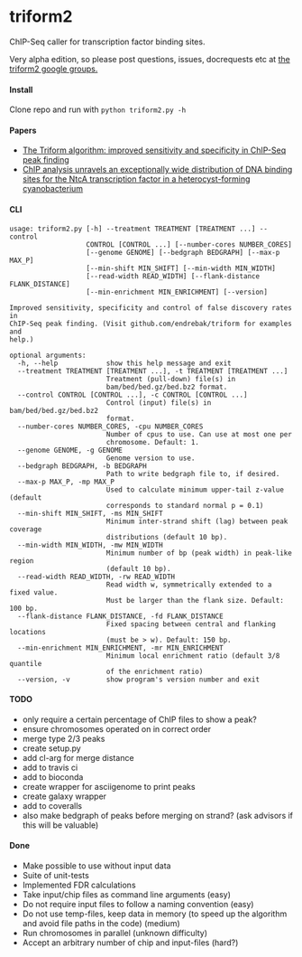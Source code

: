 # triform2

ChIP-Seq caller for transcription factor binding sites.

Very alpha edition, so please post questions, issues, docrequests etc at [the triform2 google groups.](https://groups.google.com/forum/#!forum/triform2)

#### Install

Clone repo and run with `python triform2.py -h`

#### Papers

* [The Triform algorithm: improved sensitivity and specificity in ChIP-Seq peak finding](http://bmcbioinformatics.biomedcentral.com/articles/10.1186/1471-2105-13-176)
* [ChIP analysis unravels an exceptionally wide distribution of DNA binding sites for the NtcA transcription factor in a heterocyst-forming cyanobacterium](http://bmcgenomics.biomedcentral.com/articles/10.1186/1471-2164-15-22)

#### CLI

```
usage: triform2.py [-h] --treatment TREATMENT [TREATMENT ...] --control
                   CONTROL [CONTROL ...] [--number-cores NUMBER_CORES]
                   [--genome GENOME] [--bedgraph BEDGRAPH] [--max-p MAX_P]
                   [--min-shift MIN_SHIFT] [--min-width MIN_WIDTH]
                   [--read-width READ_WIDTH] [--flank-distance FLANK_DISTANCE]
                   [--min-enrichment MIN_ENRICHMENT] [--version]

Improved sensitivity, specificity and control of false discovery rates in
ChIP-Seq peak finding. (Visit github.com/endrebak/triform for examples and
help.)

optional arguments:
  -h, --help            show this help message and exit
  --treatment TREATMENT [TREATMENT ...], -t TREATMENT [TREATMENT ...]
                        Treatment (pull-down) file(s) in
                        bam/bed/bed.gz/bed.bz2 format.
  --control CONTROL [CONTROL ...], -c CONTROL [CONTROL ...]
                        Control (input) file(s) in bam/bed/bed.gz/bed.bz2
                        format.
  --number-cores NUMBER_CORES, -cpu NUMBER_CORES
                        Number of cpus to use. Can use at most one per
                        chromosome. Default: 1.
  --genome GENOME, -g GENOME
                        Genome version to use.
  --bedgraph BEDGRAPH, -b BEDGRAPH
                        Path to write bedgraph file to, if desired.
  --max-p MAX_P, -mp MAX_P
                        Used to calculate minimum upper-tail z-value (default
                        corresponds to standard normal p = 0.1)
  --min-shift MIN_SHIFT, -ms MIN_SHIFT
                        Minimum inter-strand shift (lag) between peak coverage
                        distributions (default 10 bp).
  --min-width MIN_WIDTH, -mw MIN_WIDTH
                        Minimum number of bp (peak width) in peak-like region
                        (default 10 bp).
  --read-width READ_WIDTH, -rw READ_WIDTH
                        Read width w, symmetrically extended to a fixed value.
                        Must be larger than the flank size. Default: 100 bp.
  --flank-distance FLANK_DISTANCE, -fd FLANK_DISTANCE
                        Fixed spacing between central and flanking locations
                        (must be > w). Default: 150 bp.
  --min-enrichment MIN_ENRICHMENT, -mr MIN_ENRICHMENT
                        Minimum local enrichment ratio (default 3/8 quantile
                        of the enrichment ratio)
  --version, -v         show program's version number and exit
```

#### TODO

- only require a certain percentage of ChIP files to show a peak?
- ensure chromosomes operated on in correct order
- merge type 2/3 peaks
- create setup.py
- add cl-arg for merge distance
- add to travis ci
- add to bioconda
- create wrapper for asciigenome to print peaks
- create galaxy wrapper
- add to coveralls
- also make bedgraph of peaks before merging on strand? (ask advisors if this will be valuable)

#### Done

- Make possible to use without input data
- Suite of unit-tests
- Implemented FDR calculations
- Take input/chip files as command line arguments (easy)
- Do not require input files to follow a naming convention (easy)
- Do not use temp-files, keep data in memory (to speed up the algorithm and avoid file paths in the code) (medium)
- Run chromosomes in parallel (unknown difficulty)
- Accept an arbitrary number of chip and input-files (hard?)
